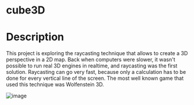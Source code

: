 # cube3D

# Description

This project is exploring the raycasting technique that allows to create a 3D perspective in a 2D map. Back when computers were slower, it wasn't possible to run real 3D engines in realtime, and raycasting was the first solution. Raycasting can go very fast, because only a calculation has to be done for every vertical line of the screen. The most well known game that used this technique was Wolfenstein 3D.

![image](https://github.com/E33aS42/cube3D/assets/66993020/849213d3-011c-449b-a50e-2bb8a59df403)
